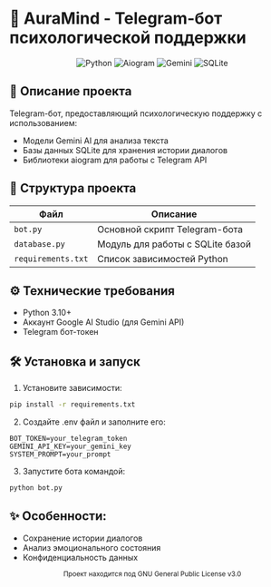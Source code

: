 # 🧠 AuraMind - Telegram-бот психологической поддержки

<div align="center">
  <img src="https://img.shields.io/badge/Python-3.10+-3776AB?logo=python&logoColor=white" alt="Python">
  <img src="https://img.shields.io/badge/Aiogram-3.0-2CA5E0?logo=telegram&logoColor=white" alt="Aiogram">
  <img src="https://img.shields.io/badge/Gemini-API-FF6D01?logo=google&logoColor=white" alt="Gemini">
  <img src="https://img.shields.io/badge/SQLite-3-003B57?logo=sqlite&logoColor=white" alt="SQLite">
</div>

## 📝 Описание проекта

Telegram-бот, предоставляющий психологическую поддержку с использованием:
- Модели Gemini AI для анализа текста
- Базы данных SQLite для хранения истории диалогов
- Библиотеки aiogram для работы с Telegram API


## 📂 Структура проекта

| Файл               | Описание                          |
|--------------------|-----------------------------------|
| `bot.py`           | Основной скрипт Telegram-бота     |
| `database.py`      | Модуль для работы с SQLite базой  |
| `requirements.txt` | Список зависимостей Python        |

## ⚙️ Технические требования

- Python 3.10+
- Аккаунт Google AI Studio (для Gemini API)
- Telegram бот-токен

## 🛠 Установка и запуск

1. Установите зависимости:
```bash
pip install -r requirements.txt
```

2. Создайте .env файл и заполните его:
```
BOT_TOKEN=your_telegram_token
GEMINI_API_KEY=your_gemini_key
SYSTEM_PROMPT=your_prompt
```

3. Запустите бота командой:
```bash
python bot.py
```

## ✨ Особенности:

- Сохранение истории диалогов
- Анализ эмоционального состояния
- Конфиденциальность данных

<div align="center"> <sub>Проект находится под GNU General Public License v3.0</sub></div>
